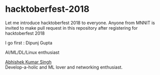 # hacktoberfest-2018

Let me introduce hacktoberfest 2018 to everyone. Anyone from MNNIT is invited to make pull request in this repository after registering for hacktoberfest 2018 

I go first :
Dipunj Gupta

AI/ML/DL/Linux enthusiast

[Abhishek Kumar Singh](https://github.com/Abhishek1103)<br>
Develop-a-holic and ML lover and networking enthusiast.
